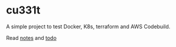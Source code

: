 # cu331t

A simple project to test Docker, K8s, terraform and AWS Codebuild.

Read [notes](NOTES.md) and [todo](TODO.md)
